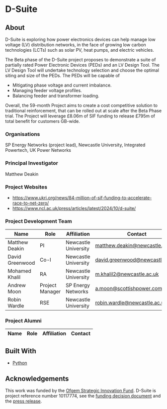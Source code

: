 # D-Suite
## About
D-Suite is exploring how power electronics devices can help manage low voltage (LV) distribution networks, in the face of growing low carbon technologies (LCTs) such as solar PV, heat pumps, and electric vehicles.

The Beta phase of the D-Suite project proposes to demonstrate a suite of partially rated Power Electronic Devices (PEDs) and an LV Design Tool. The LV Design Tool will undertake technology selection and choose the optimal siting and size of the PEDs. The PEDs will be capable of
- Mitigating phase voltage and current imbalance.
- Managing feeder voltage profiles.
- Balancing feeder and transformer loading.

Overall, the 59-month Project aims to create a cost competitive solution to traditional reinforcement, that can be rolled out at scale after the Beta Phase trial. The Project will leverage £8.06m of SIF funding to release £795m of total benefit for customers GB-wide.

### Organisations
SP Energy Networks (project lead), Newcastle University, Integrated Powertech, UK Power Networks
### Principal Investigator
Matthew Deakin
### Project Websites
- https://www.ukri.org/news/84-million-of-sif-funding-to-accelerate-race-to-net-zero/
- https://www.ncl.ac.uk/press/articles/latest/2024/10/d-suite/

### Project Development Team
| Name  | Role | Affiliation | Contact |
| --- | --- | --- | --- |
| Matthew Deakin  | PI | Newcastle University  | [matthew.deakin@newcastle.ac.uk](mailto:matthew.deakin%40newcastle.ac.uk) |
| David Greenwood | Co-I | Newcastle University | [david.greenwood@newcastle.ac.uk](mailto:david.greenwood%40newcastle.ac.uk) |
| Mohamed Khalil | RA | Newcastle University | [m.khalil2@newcastle.ac.uk](mailto:m.khalil2%40newcastle.ac.uk) |
| Andrew Moon | Project Manager | SP Energy Networks |  [a.moon@scottishpower.com](a.moon%40scottishpower.com) |
| Robin Wardle | RSE  | Newcastle University | [robin.wardle@newcastle.ac.uk](robin.wardle%20newcastle.ac.uk) |

### Project Alumni
| Name  | Role | Affiliation | Contact |
| --- | --- | --- | --- |

## Built With
- [Python](https://www.python.org/)

## Acknowledgements
This work was funded by the [Ofgem Strategic Innovation Fund](https://www.ofgem.gov.uk/energy-policy-and-regulation/policy-and-regulatory-programmes/network-price-controls-2021-2028-riio-2/network-price-controls-2021-2028-riio-2-riio-2-network-innovation-funding/strategic-innovation-fund-sif). D-Suite is project reference number 10117774, see the [funding decision document](https://www.ofgem.gov.uk/sites/default/files/2024-09/Beta_Funding_Decision_and_Summary_of_Recommendations_final_version_CLEAN_%28002%29.pdf) and the [press release](https://www.ukri.org/news/84-million-of-sif-funding-to-accelerate-race-to-net-zero/).
